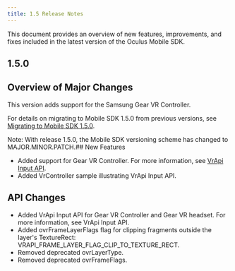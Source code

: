 ```yaml
---
title: 1.5 Release Notes
---
```

This document provides an overview of new features, improvements, and fixes included in the latest version of the Oculus Mobile SDK.

## 1.5.0

## Overview of Major Changes

This version adds support for the Samsung Gear VR Controller.

For details on migrating to Mobile SDK 1.5.0 from previous versions, see [Migrating to Mobile SDK 1.5.0](/documentation/mobilesdk/latest/concepts/mobile-native-migration/#mobile-native-migration-1-5-0 "This section is intended to help you upgrade from the Oculus Mobile SDK version 1.0.4 to 1.5.0.").

Note: With release 1.5.0, the Mobile SDK versioning scheme has changed to MAJOR.MINOR.PATCH.## New Features

* Added support for Gear VR Controller. For more information, see [VrApi Input API](/documentation/mobilesdk/latest/concepts/mobile-vrapi-input-api/ "This document describes using the VrApi Input API.").
* Added VrController sample illustrating VrApi Input API.
## API Changes

* Added VrApi Input API for Gear VR Controller and Gear VR headset. For more information, see VrApi Input API.
* Added ovrFrameLayerFlags flag for clipping fragments outside the layer's TextureRect: VRAPI\_FRAME\_LAYER\_FLAG\_CLIP\_TO\_TEXTURE\_RECT.
* Removed deprecated ovrLayerType.
* Removed deprecated ovrFrameFlags.
